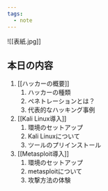 ```yaml
---
tags:
  - note
---
```

![[表紙.jpg]]
## 本日の内容
1. [[ハッカーの概要]]
	1. ハッカーの種類
	2. ペネトレーションとは？
	3. 代表的なハッキング事例
2. [[Kali Linux導入]]
	1. 環境のセットアップ
	2. Kali Linuxについて
	3. ツールのプリインストール
3. [[Metasploit導入]]
	1. 環境のセットアップ
	2. metasploitについて
	3. 攻撃方法の体験